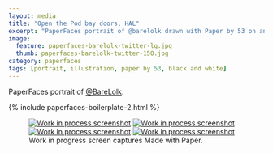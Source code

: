 ```yaml
---
layout: media
title: "Open the Pod bay doors, HAL"
excerpt: "PaperFaces portrait of @barelolk drawn with Paper by 53 on an iPad."
image: 
  feature: paperfaces-barelolk-twitter-lg.jpg
  thumb: paperfaces-barelolk-twitter-150.jpg
category: paperfaces
tags: [portrait, illustration, paper by 53, black and white]
---
```


PaperFaces portrait of [@BareLolk](http://twitter.com/BareLolk).

{% include paperfaces-boilerplate-2.html %}

<figure class="third">
	<a href="{{ site.url }}/images/paperfaces-barelolk-process-1-lg.jpg"><img src="{{ site.url }}/images/paperfaces-barelolk-process-1-600.jpg" alt="Work in process screenshot"></a>
	<a href="{{ site.url }}/images/paperfaces-barelolk-process-2-lg.jpg"><img src="{{ site.url }}/images/paperfaces-barelolk-process-2-600.jpg" alt="Work in process screenshot"></a>
	<a href="{{ site.url }}/images/paperfaces-barelolk-process-3-lg.jpg"><img src="{{ site.url }}/images/paperfaces-barelolk-process-3-600.jpg" alt="Work in process screenshot"></a>
	<a href="{{ site.url }}/images/paperfaces-barelolk-process-4-lg.jpg"><img src="{{ site.url }}/images/paperfaces-barelolk-process-4-600.jpg" alt="Work in process screenshot"></a>
	<figcaption>Work in progress screen captures Made with Paper.</figcaption>
</figure>